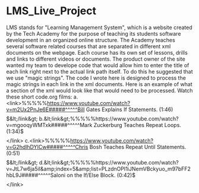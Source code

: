 # LMS_Live_Project
LMS stands for "Learning Management System", which is a website created by the Tech Academy for the purpose of teaching its students software development in an organized online structure. The Academy teaches several software related courses that are separated in different xml documents on the webpage. Each course has its own set of lessons, drills and links to different videos or documents. The product owner of the site wanted my team to develope code that would allow him to enter the title of each link right next to the actual link path itself. To do this he suggested that we use "magic strings".
The code I wrote here is designed to process the magic strings in each link in the xml documents. Here is an example of what a section of the xml would look like that would need to be processed.
        <q4>
          Watch these short code.org films:
          a.&lt;link&gt;%%%%%https://www.youtube.com/watch?v=m2Ux2PnJe6E#####^^^^^Bill Gates Explains If Statements. (1:46)$$$$$&lt;/link&gt;
          b.&lt;link&gt;%%%%%https://www.youtube.com/watch?v=mgooqyWMTxk#####^^^^^Mark Zuckerburg Teaches Repeat Loops. (1:34)$$$$$&lt;/link&gt;
          c.&lt;link&gt;%%%%%https://www.youtube.com/watch?v=G2hdlhDYICw#####^^^^^Chris Bosh Teaches Repeat Until Statements. (0:51)$$$$$&lt;/link&gt;
          d.&lt;link&gt;%%%%%https://www.youtube.com/watch?v=JtL7w6ja5iI&amp;index=5&amp;list=PLzdnOPI1iJNemVBckyuo_m97bFF2hbL9J#####^^^^^Saloni on the If/Else Block. (0:42)$$$$$&lt;/link&gt;      
        </q4>
